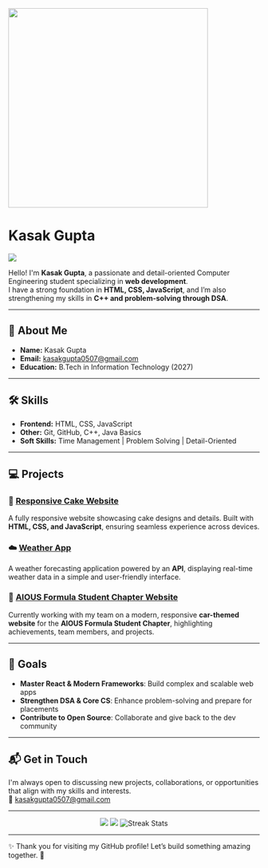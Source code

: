 <img src="https://github.com/Anmol-Baranwal/Cool-GIFs-For-GitHub/assets/74038190/f5d2d866-d25c-4873-8d82-425d2c62fc2e" width="400">

# Kasak Gupta

![](https://komarev.com/ghpvc/?username=kasakgupta&abbreviated=true)

Hello! I'm **Kasak Gupta**, a passionate and detail-oriented Computer Engineering student specializing in **web development**.  
I have a strong foundation in **HTML, CSS, JavaScript**, and I’m also strengthening my skills in **C++ and problem-solving through DSA**.

---

## 🚀 About Me
- **Name:** Kasak Gupta  
- **Email:** [kasakgupta0507@gmail.com](mailto:kasakgupta0507@gmail.com)  
- **Education:** B.Tech in Information Technology (2027)  

---

## 🛠️ Skills
- **Frontend:** HTML, CSS, JavaScript  
- **Other:** Git, GitHub, C++, Java Basics  
- **Soft Skills:** Time Management | Problem Solving | Detail-Oriented  

---

## 💻 Projects

### 🍰 [Responsive Cake Website](https://github.com/kasakgupta/cake-website)  
A fully responsive website showcasing cake designs and details. Built with **HTML, CSS, and JavaScript**, ensuring seamless experience across devices.  

### ☁️ [Weather App](https://github.com/kasakgupta/weather-app)  
A weather forecasting application powered by an **API**, displaying real-time weather data in a simple and user-friendly interface.  

### 🚗 [AIOUS Formula Student Chapter Website](https://www.aiousformulastudent.com/)  
Currently working with my team on a modern, responsive **car-themed website** for the **AIOUS Formula Student Chapter**, highlighting achievements, team members, and projects.  

---

## 🎯 Goals
- **Master React & Modern Frameworks**: Build complex and scalable web apps  
- **Strengthen DSA & Core CS**: Enhance problem-solving and prepare for placements  
- **Contribute to Open Source**: Collaborate and give back to the dev community  

---

## 📬 Get in Touch
I'm always open to discussing new projects, collaborations, or opportunities that align with my skills and interests.  
📧 [kasakgupta0507@gmail.com](mailto:kasakgupta0507@gmail.com)  

---

<p align="center">
  <img src="https://github-readme-stats.vercel.app/api?username=kasakgupta&count_private=true&show_icons=true&theme=dracula&line_height=40">
  <img src="https://github-readme-stats.vercel.app/api/top-langs/?username=kasakgupta&count_private=true&hide=html,scss,ejs&theme=dracula&line_height=10">
  <img src="https://github-readme-streak-stats.herokuapp.com/?user=kasakgupta&theme=dracula" alt="Streak Stats" />
</p>

---

✨ Thank you for visiting my GitHub profile! Let’s build something amazing together. 🚀

